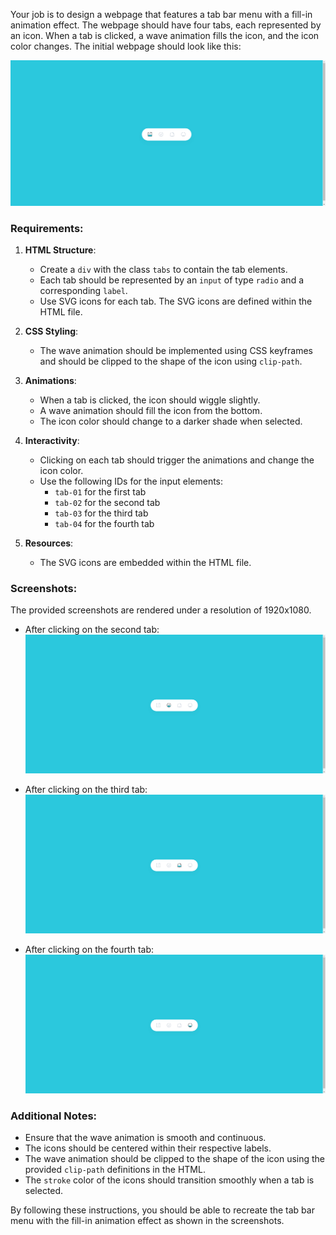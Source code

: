
Your job is to design a webpage that features a tab bar menu with a fill-in animation effect. The webpage should have four tabs, each represented by an icon. When a tab is clicked, a wave animation fills the icon, and the icon color changes. The initial webpage should look like this:

![initial webpage](./_images/origin.png)

### Requirements:

1. **HTML Structure**:
    - Create a `div` with the class `tabs` to contain the tab elements.
    - Each tab should be represented by an `input` of type `radio` and a corresponding `label`.
    - Use SVG icons for each tab. The SVG icons are defined within the HTML file.

2. **CSS Styling**:
    - The wave animation should be implemented using CSS keyframes and should be clipped to the shape of the icon using `clip-path`.

3. **Animations**:
    - When a tab is clicked, the icon should wiggle slightly.
    - A wave animation should fill the icon from the bottom.
    - The icon color should change to a darker shade when selected.

4. **Interactivity**:
    - Clicking on each tab should trigger the animations and change the icon color.
    - Use the following IDs for the input elements:
        - `tab-01` for the first tab
        - `tab-02` for the second tab
        - `tab-03` for the third tab
        - `tab-04` for the fourth tab

5. **Resources**:
    - The SVG icons are embedded within the HTML file.

### Screenshots:

The provided screenshots are rendered under a resolution of 1920x1080.

- After clicking on the second tab:
    ![after clicking tab 2](./_images/after_click_tab_2.png)

- After clicking on the third tab:
    ![after clicking tab 3](./_images/after_click_tab_3.png)

- After clicking on the fourth tab:
    ![after clicking tab 4](./_images/after_click_tab_4.png)

### Additional Notes:

- Ensure that the wave animation is smooth and continuous.
- The icons should be centered within their respective labels.
- The wave animation should be clipped to the shape of the icon using the provided `clip-path` definitions in the HTML.
- The `stroke` color of the icons should transition smoothly when a tab is selected.

By following these instructions, you should be able to recreate the tab bar menu with the fill-in animation effect as shown in the screenshots.
